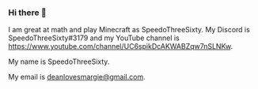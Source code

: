 ### Hi there 👋

<!--
**JavascriptLearner815/JavascriptLearner815** is a ✨ _special_ ✨ repository because its `README.md` (this file) appears on your GitHub profile.

Here are some ideas to get you started:

- 🔭 I’m currently working on ...
- 🌱 I’m currently learning ...
- 👯 I’m looking to collaborate on ...
- 🤔 I’m looking for help with ...
- 💬 Ask me about ...
- 📫 How to reach me: ...
- 😄 Pronouns: ...
- ⚡ Fun fact: ...
-->

I am great at math and play Minecraft as SpeedoThreeSixty. My Discord is SpeedoThreeSixty#3179 and my YouTube channel is https://www.youtube.com/channel/UC6spikDcAKWABZqw7nSLNKw.

My name is SpeedoThreeSixty.

My email is deanlovesmargie@gmail.com.
